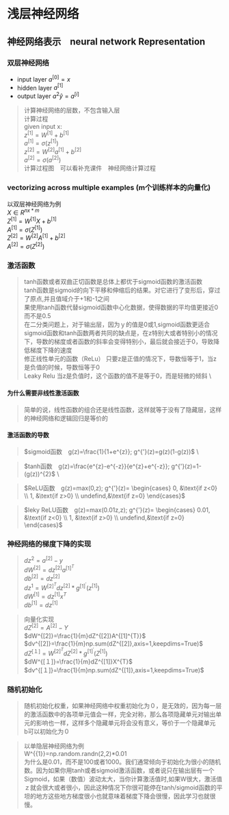 # 浅层神经网络

## 神经网络表示　neural network Representation

### 双层神经网络
* input layer $a^{[0]}=x$
* hidden layer $a^{[1]}$
* output layer $a^{2} \hat{y}=a^{[i]}$
>计算神经网络的层数，不包含输入层　\
计算过程　\
given input x: \
$z^{[1]}=W^{[1]}+b^{[1]}$ \
$a^{[1]}=\sigma (z^{[1]})$ \
$z^{[2]}=W^{[2]}a^{[1]}+b^{[2]}$ \
$a^{[2]}=\sigma (a^{[2]})$ \
计算过程图　可以看补充课件　神经网络计算过程

### vectorizing across multiple examples (m个训练样本的向量化)
以双层神经网络为例\
$X \in R^{nx*m}$ \
$Z^{[1]}=W^{[1]}X+b^{[1]}$ \
$A^{[1]}= \sigma (Z^{[1]})$ \
$Z^{[2]}=W^{[2]}A^{[1]}+b^{[2]}$ \
$A^{[2]}=\sigma (Z^{[2]})$ 

### 激活函数
>tanh函数或者双曲正切函数是总体上都优于sigmoid函数的激活函数 \
tanh函数是sigmoid的向下平移和伸缩后的结果。对它进行了变形后，穿过了原点,并且值域介于+1和-1之间　\
果使用tanh函数代替sigmoid函数中心化数据，使得数据的平均值更接近0而不是0.5 \
在二分类问题上，对于输出层，因为ｙ的值是0或1,sigmoid函数更适合 \
sigmoid函数和tanh函数两者共同的缺点是，在z特别大或者特别小的情况下，导数的梯度或者函数的斜率会变得特别小，最后就会接近于0，导致降低梯度下降的速度 \
修正线性单元的函数（ReLu） 只要z是正值的情况下，导数恒等于1，当z是负值的时候，导数恒等于0 \
Leaky Relu 当z是负值时，这个函数的值不是等于0，而是轻微的倾斜 \

#### 为什么需要非线性激活函数
>简单的说，线性函数的组合还是线性函数，这样就等于没有了隐藏层，这样的神经网络和逻辑回归是等价的

#### 激活函数的导数
>$sigmoid函数　g(z)=\frac{1}{1+e^{z}};  g^{'}(z)=g(z)(1-g(z))$ \

>$tanh函数　g(z)=\frac{e^{z}-e^{-z}}{e^{z}+e^{-z}}; g^{'}(z)=1-(g(z))^{2}$ \

>$ReLU函数　g(z)=max(0,z);
 g^{'}(z)=
\begin{cases}
0, &\text{if z<0} \\
1, &\text{if z>0} \\
undefind,&\text{if z=0}
\end{cases}$ 


>$leky ReLU函数　g(z)=max(0.01z,z);
 g^{'}(z)=
\begin{cases}
0.01, &\text{if z<0} \\
1, &\text{if z>0} \\
undefind,&\text{if z=0}
\end{cases}$


### 神经网络的梯度下降的实现
>$dz^{2}=a^{[2]}-y$ \
$dW^{[2]}=dz^{[2]}a^{[1]^{T}}$ \
$db^{[2]}=dz^{[2]}$ \
$dz^{1}=W^{[2]^{T}}dz^{[2]}*g^{[1]^{'}}(z^{[1]})$ \
$dW^{[1]}=dz^{[1]}x^{T}$ \
$db^{[1]}=dz^{[1]}$ 

>向量化实现　\
$dZ^{[2]}=A^{[2]}-Y$ \
$dW^{[2]}=\frac{1}{m}dZ^{[2]}A^{[1]^{T}}$　\
$dv^{[2]}=\frac{1}{m}np.sum(dZ^{[2]},axis=1,keepdims=True)$ \
$dZ^{[１]}=W^{[2]^{T}}dZ^{[2]}*g^{[1]^{'}}(Z^{[1]})$ \
$dW^{[１]}=\frac{1}{m}dZ^{[1]}X^{T}$　\
$dv^{[１]}=\frac{1}{m}np.sum(dZ^{[1]},axis=1,keepdims=True)$ 

### 随机初始化
>随机初始化权重，如果神经网络中权重初始化为０，是无效的，因为每一层的激活函数中的各项单元值会一样，完全对称，那么各项隐藏单元对输出单元的影响也一样，这样多个隐藏单元将会没有意义，等价于一个隐藏单元\
b可以初始化为０

>以单隐层神经网络为例 \
W^{{1}}=np.random.randn(2,2)*0.01 \
为什么是0.01，而不是100或者1000。我们通常倾向于初始化为很小的随机数。因为如果你用tanh或者sigmoid激活函数，或者说只在输出层有一个Sigmoid，如果（数值）波动太大，当你计算激活值时,如果W很大，激活值ｚ就会很大或者很小，因此这种情况下你很可能停在tanh/sigmoid函数的平坦的地方这些地方梯度很小也就意味着梯度下降会很慢，因此学习也就很慢。




